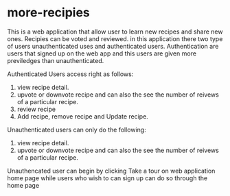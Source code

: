 # more-recipies
This is a web application that allow user to learn new recipes and share new ones. Recipies can be voted and reviewed. in this application there two type of users unauthenticated uses and authenticated users. Authentication are users that signed up on the web app and this users are given more previledges than unauthenticated. 

Authenticated Users access right as follows:

1. view recipe detail.
2. upvote or downvote recipe and can  also the see the number of reivews of a particular recipe.
3. review recipe
4. Add recipe, remove recipe and Update recipe.

Unauthenticated users can only do the following:

1. view recipe detail.
2. upvote or downvote recipe and can  also the see the number of reivews of a particular recipe.


Unauthencated user can begin by clicking Take a tour on web application home page while users who wish to can sign up can do so through the home page
